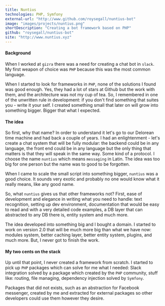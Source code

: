 ```yaml
---
title: Nuntius
technologies: PHP, Symfony
external-url: "http://www.github.com/roysegall/nuntius-bot"
image: "images/projects/nuntius.png"
shortDescription: "Creating a bot framework based on PHP"
github: "roysegall/nuntius-bot"
site: "http://www.nuntius.xyz"
---
```


#### Background
When I worked at `gizra` there was a need for creating a chat bot in `slack`. My first weapon of choice was `PHP` 
because this was the most common language.

When I started to look for frameworks in `PHP`, none of the solutions I found was good enough. Yes, they had a lot of 
stars at Github but the work with them, and the architecture was not my cup of tea. So, I remembered in one of the 
unwritten rule in development: if you don't find something that suites you - write it your self. I created something 
small that later on will grow into something bigger. Bigger that what I expected.

#### The idea
So first, why that name? In order to understand it let's go to our Delorean time machine and had back a couple of years. 
I had an enlightenment - let's create a chat system that will be fully modular: the backend could be in any language, 
the front end could be in any language but the only thing that matters is that they will speak in the same way. Some 
kind of a protocol. I choose the name `nuntius` which means `messaging` in Latin. The idea was too big for one person 
but the name was to good to be forgotten.

When I came to scale the small script into something bigger, `nuntius` was a good choice. It sounds very exotic and 
probably no one would know what it really means, like any good name.

So, what `nuntius` gives us that other frameworks not? First, ease of development and elegance in writing what you
need to handle: text recognition, setting up dev environment, documentation that would be easy to read and with a very 
detailed code examples, a DB layer that can abstracted to any DB there is, entity system and much more.

The idea developed into something big and I bought a domain. I started to work on version 2.0 that will be much more big
than what we have now: modules system, better caching layer, better entity system, plugins, and much more. But, I never
got to finish the work. 

#### My two cents on the stack
Up until that point, I never created a framework from scratch. I started to pick up `PHP` packages which can solve for 
me what I needed: Slack integration solved by a package which created by the `PHP` community, stuff like: routing, 
file managing, dependency injection solved by `Symfony`.

Packages that did not exists, such as an abstraction for Facebook messenger, created by me and extracted for external
packages so other developers could use them however they desire.
